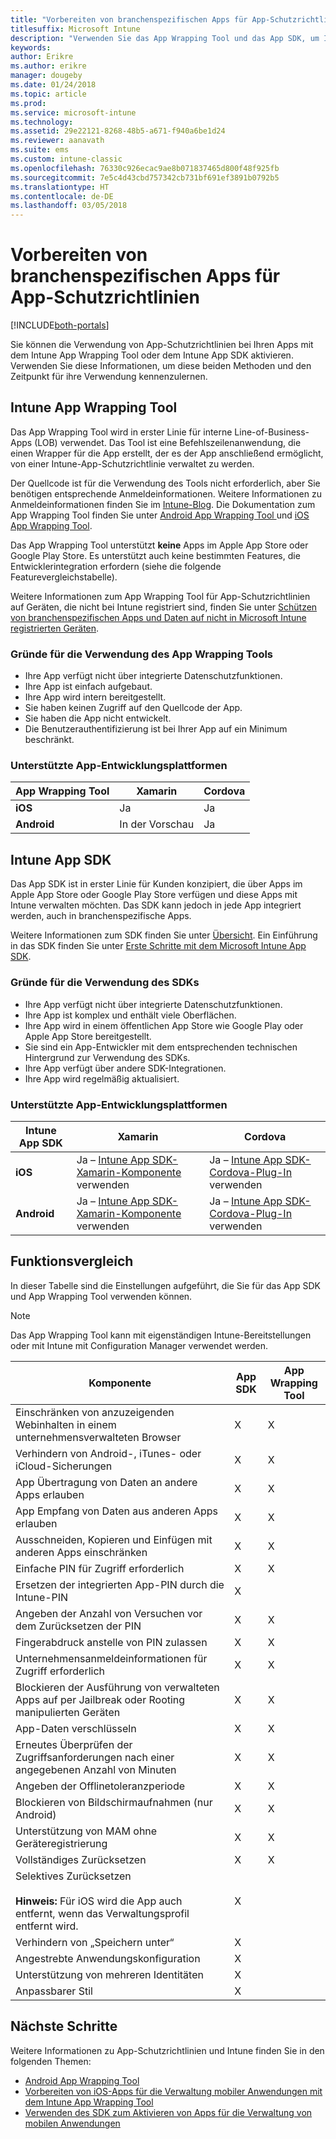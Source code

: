 ```yaml
---
title: "Vorbereiten von branchenspezifischen Apps für App-Schutzrichtlinien"
titlesuffix: Microsoft Intune
description: "Verwenden Sie das App Wrapping Tool und das App SDK, um Ihre benutzerdefinierten Branchenanwendungen für die Verwendung von App-Schutzrichtlinien in Microsoft Intune zu aktivieren."
keywords: 
author: Erikre
ms.author: erikre
manager: dougeby
ms.date: 01/24/2018
ms.topic: article
ms.prod: 
ms.service: microsoft-intune
ms.technology: 
ms.assetid: 29e22121-8268-48b5-a671-f940a6be1d24
ms.reviewer: aanavath
ms.suite: ems
ms.custom: intune-classic
ms.openlocfilehash: 76330c926ecac9ae8b071837465d800f48f925fb
ms.sourcegitcommit: 7e5c4d43cbd757342cb731bf691ef3891b0792b5
ms.translationtype: HT
ms.contentlocale: de-DE
ms.lasthandoff: 03/05/2018
---
```

# <a name="prepare-line-of-business-apps-for-app-protection-policies"></a>Vorbereiten von branchenspezifischen Apps für App-Schutzrichtlinien

[!INCLUDE[both-portals](./includes/note-for-both-portals.md)]

Sie können die Verwendung von App-Schutzrichtlinien bei Ihren Apps mit dem Intune App Wrapping Tool oder dem Intune App SDK aktivieren. Verwenden Sie diese Informationen, um diese beiden Methoden und den Zeitpunkt für ihre Verwendung kennenzulernen.

## <a name="intune-app-wrapping-tool"></a>Intune App Wrapping Tool
Das App Wrapping Tool wird in erster Linie für interne Line-of-Business-Apps (LOB) verwendet. Das Tool ist eine Befehlszeilenanwendung, die einen Wrapper für die App erstellt, der es der App anschließend ermöglicht, von einer Intune-App-Schutzrichtlinie verwaltet zu werden.

Der Quellcode ist für die Verwendung des Tools nicht erforderlich, aber Sie benötigen entsprechende Anmeldeinformationen. Weitere Informationen zu Anmeldeinformationen finden Sie im [Intune-Blog](https://blogs.technet.microsoft.com/enterprisemobility/2015/02/25/how-to-obtain-the-prerequisites-for-the-intune-app-wrapping-tool-for-ios/). Die Dokumentation zum App Wrapping Tool finden Sie unter [Android App Wrapping Tool ](app-wrapper-prepare-android.md) und [iOS App Wrapping Tool](app-wrapper-prepare-ios.md).

Das App Wrapping Tool unterstützt **keine** Apps im Apple App Store oder Google Play Store. Es unterstützt auch keine bestimmten Features, die Entwicklerintegration erfordern (siehe die folgende Featurevergleichstabelle).


Weitere Informationen zum App Wrapping Tool für App-Schutzrichtlinien auf Geräten, die nicht bei Intune registriert sind, finden Sie unter [Schützen von branchenspezifischen Apps und Daten auf nicht in Microsoft Intune registrierten Geräten](/intune-classic/deploy-use/protect-line-of-business-apps-and-data-on-devices-not-enrolled-in-microsoft-intune).

### <a name="reasons-to-use-the-app-wrapping-tool"></a>Gründe für die Verwendung des App Wrapping Tools
* Ihre App verfügt nicht über integrierte Datenschutzfunktionen.
* Ihre App ist einfach aufgebaut.
* Ihre App wird intern bereitgestellt.
* Sie haben keinen Zugriff auf den Quellcode der App.
* Sie haben die App nicht entwickelt.
* Die Benutzerauthentifizierung ist bei Ihrer App auf ein Minimum beschränkt.


### <a name="supported-app-development-platforms"></a>Unterstützte App-Entwicklungsplattformen

|**App Wrapping Tool** | **Xamarin** |**Cordova** |
|------|----|----|
|**iOS** |Ja |Ja |
|**Android**| In der Vorschau |Ja |

## <a name="intune-app-sdk"></a>Intune App SDK
Das App SDK ist in erster Linie für Kunden konzipiert, die über Apps im Apple App Store oder Google Play Store verfügen und diese Apps mit Intune verwalten möchten. Das SDK kann jedoch in jede App integriert werden, auch in branchenspezifische Apps.

Weitere Informationen zum SDK finden Sie unter [Übersicht](app-sdk.md). Ein Einführung in das SDK finden Sie unter [Erste Schritte mit dem Microsoft Intune App SDK](app-sdk-get-started.md).

### <a name="reasons-to-use-the-sdk"></a>Gründe für die Verwendung des SDKs
* Ihre App verfügt nicht über integrierte Datenschutzfunktionen.
* Ihre App ist komplex und enthält viele Oberflächen.
* Ihre App wird in einem öffentlichen App Store wie Google Play oder Apple App Store bereitgestellt.
* Sie sind ein App-Entwickler mit dem entsprechenden technischen Hintergrund zur Verwendung des SDKs.
* Ihre App verfügt über andere SDK-Integrationen.
* Ihre App wird regelmäßig aktualisiert.

### <a name="supported-app-development-platforms"></a>Unterstützte App-Entwicklungsplattformen

|**Intune App SDK** |**Xamarin** |**Cordova**
|------|----|----|
|**iOS**|Ja – [Intune App SDK-Xamarin-Komponente](app-sdk-xamarin.md) verwenden|Ja – [Intune App SDK-Cordova-Plug-In](app-sdk-cordova.md) verwenden|
|**Android**| Ja – [Intune App SDK-Xamarin-Komponente](app-sdk-xamarin.md) verwenden|Ja – [Intune App SDK-Cordova-Plug-In](app-sdk-cordova.md) verwenden|

## <a name="feature-comparison"></a>Funktionsvergleich
In dieser Tabelle sind die Einstellungen aufgeführt, die Sie für das App SDK und App Wrapping Tool verwenden können.

> [!NOTE]
> Das App Wrapping Tool kann mit eigenständigen Intune-Bereitstellungen oder mit Intune mit Configuration Manager verwendet werden.

|Komponente|App SDK|App Wrapping Tool|
|-----------|---------------------|-----------|
|Einschränken von anzuzeigenden Webinhalten in einem unternehmensverwalteten Browser|X|X|
|Verhindern von Android-, iTunes- oder iCloud-Sicherungen|X|X|
|App Übertragung von Daten an andere Apps erlauben|X|X|
|App Empfang von Daten aus anderen Apps erlauben|X|X|
|Ausschneiden, Kopieren und Einfügen mit anderen Apps einschränken|X|X|
|Einfache PIN für Zugriff erforderlich|X|X|
|Ersetzen der integrierten App-PIN durch die Intune-PIN|X||
|Angeben der Anzahl von Versuchen vor dem Zurücksetzen der PIN|X|X|
|Fingerabdruck anstelle von PIN zulassen |X|X|
|Unternehmensanmeldeinformationen für Zugriff erforderlich|X|X|
|Blockieren der Ausführung von verwalteten Apps auf per Jailbreak oder Rooting manipulierten Geräten|X|X|
|App-Daten verschlüsseln|X|X|
|Erneutes Überprüfen der Zugriffsanforderungen nach einer angegebenen Anzahl von Minuten|X|X|
|Angeben der Offlinetoleranzperiode|X|X|
|Blockieren von Bildschirmaufnahmen (nur Android)|X|X|
|Unterstützung von MAM ohne Geräteregistrierung|X|X|
|Vollständiges Zurücksetzen|X|X|
|Selektives Zurücksetzen <br></br>**Hinweis:** Für iOS wird die App auch entfernt, wenn das Verwaltungsprofil entfernt wird.|X||
|Verhindern von „Speichern unter“ |X||
|Angestrebte Anwendungskonfiguration |X||
|Unterstützung von mehreren Identitäten|X||
|Anpassbarer Stil |X|||

## <a name="next-steps"></a>Nächste Schritte

Weitere Informationen zu App-Schutzrichtlinien und Intune finden Sie in den folgenden Themen:

  -  [Android App Wrapping Tool](app-wrapper-prepare-android.md)</br>
  - [Vorbereiten von iOS-Apps für die Verwaltung mobiler Anwendungen mit dem Intune App Wrapping Tool](app-wrapper-prepare-ios.md)</br>
  - [Verwenden des SDK zum Aktivieren von Apps für die Verwaltung von mobilen Anwendungen](/intune-classic/deploy-use/use-the-sdk-to-enable-apps-for-mobile-application-management)
